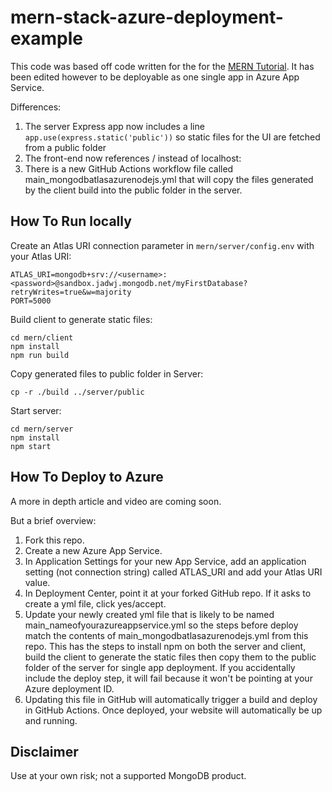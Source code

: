 # mern-stack-azure-deployment-example
This code was based off code written for the for the [MERN Tutorial](https://www.mongodb.com/languages/mern-stack-tutorial). It has been edited however to be deployable as one single app in Azure App Service.

Differences:
1. The server Express app now includes a line `app.use(express.static('public'))` so static files for the UI are fetched from a public folder
2. The front-end now references / instead of localhost:<port>
3. There is a new GitHub Actions workflow file called main_mongodbatlasazurenodejs.yml that will copy the files generated by the client build into the public folder in the server. 

## How To Run locally
Create an Atlas URI connection parameter in `mern/server/config.env` with your Atlas URI:
```
ATLAS_URI=mongodb+srv://<username>:<password>@sandbox.jadwj.mongodb.net/myFirstDatabase?retryWrites=true&w=majority
PORT=5000
```

Build client to generate static files:
```
cd mern/client
npm install
npm run build
```

Copy generated files to public folder in Server: 
```
cp -r ./build ../server/public
```

Start server:
```
cd mern/server
npm install
npm start
```

## How To Deploy to Azure
A more in depth article and video are coming soon.

But a brief overview:
1. Fork this repo.
2. Create a new Azure App Service.
3. In Application Settings for your new App Service, add an application setting (not connection string) called ATLAS_URI and add your Atlas URI value.
4. In Deployment Center, point it at your forked GitHub repo. If it asks to create a yml file, click yes/accept.
5. Update your newly created yml file that is likely to be named main_nameofyourazureappservice.yml so the steps before deploy match the contents of main_mongodbatlasazurenodejs.yml from this repo. This has the steps to install npm on both the server and client, build the client to generate the static files then copy them to the public folder of the server for single app deployment. If you accidentally include the deploy step, it will fail because it won't be pointing at your Azure deployment ID.
6. Updating this file in GitHub will automatically trigger a build and deploy in GitHub Actions. Once deployed, your website will automatically be up and running.

## Disclaimer

Use at your own risk; not a supported MongoDB product.
